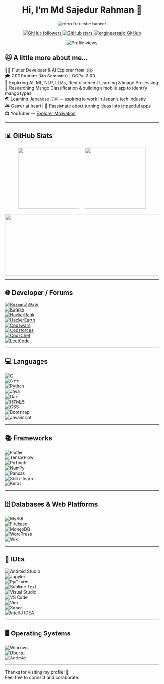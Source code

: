 <h1 align="center">Hi, I'm Md Sajedur Rahman 👋</h1>

<p align="center">
  <img src="https://i.imgur.com/VpnsZg5.gif" alt="retro futuristic banner" />
</p>

<p align="center">
  <a href="https://github.com/engineersajid">
    <img src="https://img.shields.io/github/followers/engineersajid?label=Followers&style=social" alt="GitHub followers" />
  </a>
  <a href="https://github.com/engineersajid">
    <img src="https://img.shields.io/github/stars/engineersajid?label=Stars&style=social" alt="GitHub stars" />
  </a>
  <a href="https://github.com/engineersajid">
    <img src="https://img.shields.io/badge/GitHub-engineersajid-blue?style=flat&logo=github" alt="engineersajid GitHub" />
  </a>
</p>

<p align="center">
  <img src="https://komarev.com/ghpvc/?username=engineersajid&label=Profile%20views&color=brightgreen" alt="Profile views" />
</p>

## 🐱 A little more about me...

👨‍💻 Flutter Developer & AI Explorer from 🇧🇩  
🎓 CSE Student (6th Semester) | CGPA: 3.90  
🧠 Exploring AI, ML, NLP, LLMs, Reinforcement Learning & Image Processing  
🥭 Researching Mango Classification & building a mobile app to identify mango types  
🌏 Learning Japanese 🇯🇵 — aspiring to work in Japan’s tech industry  
🎮 Gamer at heart | 🚀 Passionate about turning ideas into impactful apps  
📺 YouTuber — [Explorer Motivation](https://www.youtube.com/@explorermotivation)

---

## 📊 GitHub Stats

<p align="center">
  <img src="https://github-readme-stats.vercel.app/api?username=engineersajid&show_icons=true&theme=dark&count_private=true&hide_rank=false&card_width=300" height="200px" />
  &nbsp;&nbsp;&nbsp;
  <img src="https://github-readme-stats.vercel.app/api/top-langs/?username=engineersajid&layout=compact&theme=dark&card_width=300" height="200px" />
</p>

<p align="center">
  <img src="https://github-readme-streak-stats.herokuapp.com/?user=engineersajid&theme=dark&hide_border=false&date_format=M%20j%5B%2C%20Y%5D" width="820px" height="200px" />
</p>

---

## 🌐 Developer / Forums

[![ResearchGate](https://img.shields.io/badge/ResearchGate-00CCBB?style=for-the-badge&logo=ResearchGate&logoColor=white)](https://www.researchgate.net)  
[![Kaggle](https://img.shields.io/badge/Kaggle-20BEFF?style=for-the-badge&logo=Kaggle&logoColor=white)](https://www.kaggle.com)  
[![HackerRank](https://img.shields.io/badge/HackerRank-2EC866?style=for-the-badge&logo=HackerRank&logoColor=white)](https://www.hackerrank.com)  
[![HackerEarth](https://img.shields.io/badge/HackerEarth-323754?style=for-the-badge&logo=HackerEarth&logoColor=white)](https://www.hackerearth.com)  
[![Codewars](https://img.shields.io/badge/Codewars-B1361E?style=for-the-badge&logo=Codewars&logoColor=white)](https://www.codewars.com)  
[![Codeforces](https://img.shields.io/badge/Codeforces-1F8ACB?style=for-the-badge)](https://codeforces.com)  
[![CodeChef](https://img.shields.io/badge/CodeChef-5B4638?style=for-the-badge&logo=Codechef&logoColor=white)](https://www.codechef.com)  
[![LeetCode](https://img.shields.io/badge/LeetCode-000000?style=for-the-badge&logo=LeetCode&logoColor=white)](https://leetcode.com)

---

## 💻 Languages

![C](https://img.shields.io/badge/C-00599C?style=for-the-badge&logo=c&logoColor=white)  
![C++](https://img.shields.io/badge/C++-00599C?style=for-the-badge&logo=cplusplus&logoColor=white)  
![Python](https://img.shields.io/badge/Python-3776AB?style=for-the-badge&logo=python&logoColor=white)  
![Java](https://img.shields.io/badge/Java-ED8B00?style=for-the-badge&logo=java&logoColor=white)  
![Dart](https://img.shields.io/badge/Dart-0175C2?style=for-the-badge&logo=dart&logoColor=white)  
![HTML5](https://img.shields.io/badge/HTML5-E34F26?style=for-the-badge&logo=html5&logoColor=white)  
![CSS](https://img.shields.io/badge/CSS3-1572B6?style=for-the-badge&logo=css3&logoColor=white)  
![Bootstrap](https://img.shields.io/badge/Bootstrap-563D7C?style=for-the-badge&logo=bootstrap&logoColor=white)  
![JavaScript](https://img.shields.io/badge/JavaScript-F7DF1E?style=for-the-badge&logo=javascript&logoColor=black)

---

## 📚 Frameworks

![Flutter](https://img.shields.io/badge/Flutter-02569B?style=for-the-badge&logo=flutter&logoColor=white)  
![TensorFlow](https://img.shields.io/badge/TensorFlow-FF6F00?style=for-the-badge&logo=TensorFlow&logoColor=white)  
![PyTorch](https://img.shields.io/badge/PyTorch-EE4C2C?style=for-the-badge&logo=PyTorch&logoColor=white)  
![NumPy](https://img.shields.io/badge/NumPy-013243?style=for-the-badge&logo=numpy&logoColor=white)  
![Pandas](https://img.shields.io/badge/Pandas-150458?style=for-the-badge&logo=pandas&logoColor=white)  
![Scikit-learn](https://img.shields.io/badge/Scikit--learn-F7931E?style=for-the-badge&logo=scikit-learn&logoColor=white)  
![Keras](https://img.shields.io/badge/Keras-D00000?style=for-the-badge&logo=keras&logoColor=white)

---

## 🗄️ Databases & Web Platforms

![MySQL](https://img.shields.io/badge/MySQL-4479A1?style=for-the-badge&logo=mysql&logoColor=white)  
![Firebase](https://img.shields.io/badge/Firebase-FFCA28?style=for-the-badge&logo=firebase&logoColor=black)  
![MongoDB](https://img.shields.io/badge/MongoDB-4EA94B?style=for-the-badge&logo=mongodb&logoColor=white)  
![WordPress](https://img.shields.io/badge/WordPress-21759B?style=for-the-badge&logo=wordpress&logoColor=white)  
![Wix](https://img.shields.io/badge/Wix-000000?style=for-the-badge&logo=wix&logoColor=white)

---

## 🧠 IDEs

![Android Studio](https://img.shields.io/badge/Android%20Studio-3DDC84?style=for-the-badge&logo=android-studio&logoColor=white)  
![Jupyter](https://img.shields.io/badge/Jupyter-F37626?style=for-the-badge&logo=jupyter&logoColor=white)  
![PyCharm](https://img.shields.io/badge/PyCharm-000000?style=for-the-badge&logo=pycharm&logoColor=white)  
![Sublime Text](https://img.shields.io/badge/Sublime_Text-FF9800?style=for-the-badge&logo=sublime-text&logoColor=white)  
![Visual Studio](https://img.shields.io/badge/Visual_Studio-5C2D91?style=for-the-badge&logo=visual-studio&logoColor=white)  
![VS Code](https://img.shields.io/badge/VS_Code-007ACC?style=for-the-badge&logo=visual-studio-code&logoColor=white)  
![Vim](https://img.shields.io/badge/VIM-019733?style=for-the-badge&logo=vim&logoColor=white)  
![Xcode](https://img.shields.io/badge/Xcode-1575F9?style=for-the-badge&logo=xcode&logoColor=white)  
![IntelliJ IDEA](https://img.shields.io/badge/IntelliJ_IDEA-000000?style=for-the-badge&logo=intellijidea&logoColor=white)

---

## 🖥️ Operating Systems

![Windows](https://img.shields.io/badge/Windows-0078D6?style=for-the-badge&logo=windows&logoColor=white)  
![Ubuntu](https://img.shields.io/badge/Ubuntu-E95420?style=for-the-badge&logo=ubuntu&logoColor=white)  
![Android](https://img.shields.io/badge/Android-3DDC84?style=for-the-badge&logo=android&logoColor=white)

---

Thanks for visiting my profile! 🚀  
Feel free to connect and collaborate.

